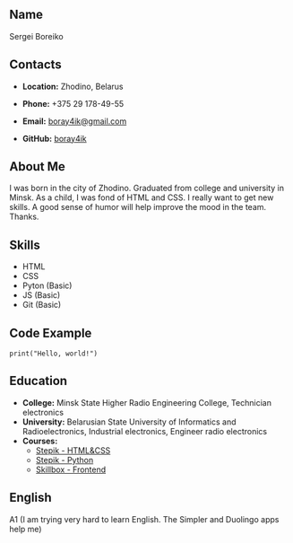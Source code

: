 ## **Name**
Sergei Boreiko
## **Contacts**
* **Location:** Zhodino, Belarus

* **Phone:** +375 29 178-49-55

* **Email:** <boray4ik@gmail.com>

* **GitHub:** [boray4ik](https://github.com/boray4ik)

## **About Me**
I was born in the city of Zhodino. Graduated from college and university in Minsk. As a child, I was fond of HTML and CSS. I really want to get new skills. A good sense of humor will help improve the mood in the team. Thanks.
## **Skills**
* HTML
* CSS
* Pyton (Basic)
* JS (Basic)
* Git (Basic)
## **Code Example**
`print("Hello, world!")`
## **Education**
* **College:** Minsk State Higher Radio Engineering College, Technician electronics
* **University:** Belarusian State University of Informatics and Radioelectronics, Industrial electronics, Engineer radio electronics
* **Courses:**
    + [Stepik - HTML&CSS](https://stepik.org/course/38218/syllabus?auth=login)
    + [Stepik - Python](https://stepik.org/course/67/syllabus)
    + [Skillbox - Frontend](https://skillbox.ru/course/frontend-pro-expert/)
## **English**
A1 (I am trying very hard to learn English. The Simpler and Duolingo apps help me)
